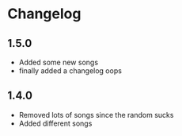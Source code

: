 # Changelog

## 1.5.0
- Added some new songs
- finally added a changelog oops

## 1.4.0
- Removed lots of songs since the random sucks
- Added different songs
